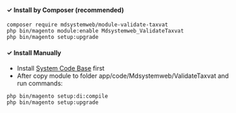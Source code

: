 #### ✓ Install by Composer (recommended)
```
composer require mdsystemweb/module-validate-taxvat
php bin/magento module:enable Mdsystemweb_ValidateTaxvat
php bin/magento setup:upgrade
```

#### ✓ Install Manually
- Install [System Code Base](https://github.com/mdsystemweb/module-validate-taxvat) first 
- After copy module to folder app/code/Mdsystemweb/ValidateTaxvat and run commands:
```
php bin/magento setup:di:compile
php bin/magento setup:upgrade
```